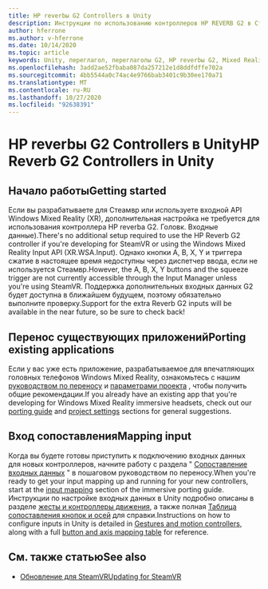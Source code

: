 ```yaml
---
title: HP reverbы G2 Controllers в Unity
description: Инструкции по использованию контроллеров HP REVERB G2 в Стеамвр и Windows Mixed Reality.
author: hferrone
ms.author: v-hferrone
ms.date: 10/14/2020
ms.topic: article
keywords: Unity, переглагол, переглаголы G2, HP reverbы G2, Mixed Reality, разработка, контроллеры движения, ввод данных, функции, новый проект, эмулятор, документация, руководства, функции, голограммы, Разработка игр
ms.openlocfilehash: 3add2ae52fbaba087da257212e1d8ddfdffe702a
ms.sourcegitcommit: 4bb5544a0c74ac4e9766bab3401c9b30ee170a71
ms.translationtype: MT
ms.contentlocale: ru-RU
ms.lasthandoff: 10/27/2020
ms.locfileid: "92638391"
---
```

# <a name="hp-reverb-g2-controllers-in-unity"></a><span data-ttu-id="11a33-104">HP reverbы G2 Controllers в Unity</span><span class="sxs-lookup"><span data-stu-id="11a33-104">HP Reverb G2 Controllers in Unity</span></span>

## <a name="getting-started"></a><span data-ttu-id="11a33-105">Начало работы</span><span class="sxs-lookup"><span data-stu-id="11a33-105">Getting started</span></span>

<span data-ttu-id="11a33-106">Если вы разрабатываете для Стеамвр или используете входной API Windows Mixed Reality (XR), дополнительная настройка не требуется для использования контроллера HP reverbа G2. Головк. Входные данные).</span><span class="sxs-lookup"><span data-stu-id="11a33-106">There's no additional setup required to use the HP Reverb G2 controller if you're developing for SteamVR or using the Windows Mixed Reality Input API (XR.WSA.Input).</span></span> <span data-ttu-id="11a33-107">Однако кнопки A, B, X, Y и триггера сжатие в настоящее время недоступны через диспетчер ввода, если не используется Стеамвр.</span><span class="sxs-lookup"><span data-stu-id="11a33-107">However, the A, B, X, Y buttons and the squeeze trigger are not currently accessible through the Input Manager unless you're using SteamVR.</span></span> <span data-ttu-id="11a33-108">Поддержка дополнительных входных данных G2 будет доступна в ближайшем будущем, поэтому обязательно выполните проверку.</span><span class="sxs-lookup"><span data-stu-id="11a33-108">Support for the extra Reverb G2 inputs will be available in the near future, so be sure to check back!</span></span>

## <a name="porting-existing-applications"></a><span data-ttu-id="11a33-109">Перенос существующих приложений</span><span class="sxs-lookup"><span data-stu-id="11a33-109">Porting existing applications</span></span>

<span data-ttu-id="11a33-110">Если у вас уже есть приложение, разрабатываемое для впечатляющих головных телефонов Windows Mixed Reality, ознакомьтесь с нашим [руководством по переносу](../porting-apps/porting-guides.md) и [параметрами проекта](https://docs.microsoft.com/windows/mixed-reality/develop/porting-apps/porting-guides?tabs=project#unity-porting-guidance) , чтобы получить общие рекомендации.</span><span class="sxs-lookup"><span data-stu-id="11a33-110">If you already have an existing app that you're developing for Windows Mixed Reality immersive headsets, check out our [porting guide](../porting-apps/porting-guides.md) and [project settings](https://docs.microsoft.com/windows/mixed-reality/develop/porting-apps/porting-guides?tabs=project#unity-porting-guidance) sections for general suggestions.</span></span>

## <a name="mapping-input"></a><span data-ttu-id="11a33-111">Вход сопоставления</span><span class="sxs-lookup"><span data-stu-id="11a33-111">Mapping input</span></span>

<span data-ttu-id="11a33-112">Когда вы будете готовы приступить к подключению входных данных для новых контроллеров, начните работу с раздела " [Сопоставление входных данных](https://docs.microsoft.com/windows/mixed-reality/develop/porting-apps/porting-guides?tabs=input#unity-porting-guidance) " в пошаговом руководством по переносу.</span><span class="sxs-lookup"><span data-stu-id="11a33-112">When you're ready to get your input mapping up and running for your new controllers, start at the [input mapping](https://docs.microsoft.com/windows/mixed-reality/develop/porting-apps/porting-guides?tabs=input#unity-porting-guidance) section of the immersive porting guide.</span></span> <span data-ttu-id="11a33-113">Инструкции по настройке входных данных в Unity подробно описаны в разделе [жесты и контроллеры движения](gestures-and-motion-controllers-in-unity.md), а также полная [Таблица сопоставления кнопок и осей](gestures-and-motion-controllers-in-unity.md#using-hp-reverb-g2-controllers) для справки.</span><span class="sxs-lookup"><span data-stu-id="11a33-113">Instructions on how to configure inputs in Unity is detailed in [Gestures and motion controllers](gestures-and-motion-controllers-in-unity.md), along with a full [button and axis mapping table](gestures-and-motion-controllers-in-unity.md#using-hp-reverb-g2-controllers) for reference.</span></span>

## <a name="see-also"></a><span data-ttu-id="11a33-114">См. также статью</span><span class="sxs-lookup"><span data-stu-id="11a33-114">See also</span></span>
* [<span data-ttu-id="11a33-115">Обновление для SteamVR</span><span class="sxs-lookup"><span data-stu-id="11a33-115">Updating for SteamVR</span></span>](../porting-apps/updating-your-steamvr-application-for-windows-mixed-reality.md)